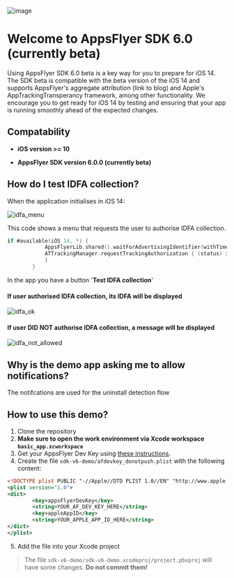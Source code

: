 ![image](https://user-images.githubusercontent.com/61788924/89123513-9f5e4000-d4d8-11ea-9025-653c9f290ed8.png)

# **Welcome to AppsFlyer SDK 6.0 (currently beta)**

Using AppsFlyer SDK 6.0 beta is a key way for you to prepare for iOS 14. The SDK beta is compatible with the beta version of the iOS 14 and supports AppsFlyer's aggregate attribution (link to blog) and Apple's AppTrackingTransperancy framework, among other functionality. We encourage you to get ready for iOS 14 by testing and ensuring that your app is running smoothly ahead of the expected changes.

## Compatability
- **iOS version >= 10**

- **AppsFlyer SDK version 6.0.0 (currently beta)**

## How do I test IDFA collection?

When the application initialises in iOS 14:

![idfa_menu](https://user-images.githubusercontent.com/61788924/89154579-cd429380-d56f-11ea-96be-0a39e2bf1350.png)

This code shows a menu that requests the user to authorise IDFA collection.

```swift
if #available(iOS 14, *) {
            AppsFlyerLib.shared().waitForAdvertisingIdentifier(withTimeoutInterval: 60)
            ATTrackingManager.requestTrackingAuthorization { (status) in
            }
        }
```

In the app you have a button '**Test IDFA collection**'

#### If user authorised IDFA collection, its IDFA will be displayed

![idfa_ok](https://user-images.githubusercontent.com/61788924/89153007-bfd7da00-d56c-11ea-8b04-1763bd184a5f.png)

#### If user DID NOT authorise IDFA collection, a message will be displayed

![idfa_not_allowed](https://user-images.githubusercontent.com/61788924/89152971-acc50a00-d56c-11ea-9198-6b3af746be10.png)

## Why is the demo app asking me to allow notifications?

The notifcations are used for the uninstall detection flow

## How to use this demo?

1. Clone the repository
2. **Make sure to open the work environment via Xcode workspace `basic_app.xcworkspace`**
3. Get your AppsFlyer Dev Key using [these instructions][get_af_devkey].
4. Create the file `sdk-v6-demo/afdevkey_donotpush.plist` with the following content:
```xml
<!DOCTYPE plist PUBLIC "-//Apple//DTD PLIST 1.0//EN" "http://www.apple.com/DTDs/PropertyList-1.0.dtd">
<plist version="1.0">
<dict>
        <key>appsFlyerDevKey</key>
        <string>YOUR_AF_DEV_KEY_HERE</string>
        <key>appleAppID</key>
        <string>YOUR_APPLE_APP_ID_HERE</string>
</dict>
</plist>
```
5. Add the file into your Xcode project
> The file `sdk-v6-demo/sdk-v6-demo.xcodeproj/project.pbxproj` will have some changes. **Do not commit them!**

[get_af_devkey]: https://support.appsflyer.com/hc/en-us/articles/207032066-iOS-SDK-integration-for-developers#integration-31-retrieving-your-dev-key